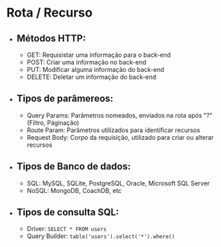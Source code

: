 # **Rota / Recurso**


* ## **Métodos HTTP:**

  * GET: Requisistar uma informação para o back-end
  * POST: Criar uma informação no back-end
  * PUT: Modificar alguma informação do back-end
  * DELETE: Deletar um informação do back-end

* ## **Tipos de parâmereos:**
  * Query Params: Parâmetros nomeados, enviados na rota após "?" (Filtro, Páginação)
  * Route Param: Parâmetros utilizados para identificar recursos
  * Request Body: Corpo da requisição, utilizado para criar ou alterar recursos

* ## **Tipos de Banco de dados:**
  * SQL: MySQL, SQLite, PostgreSQL, Oracle, Microsoft SQL Server
  * NoSQL: MongoDB, CoachDB, etc

* ## **Tipos de consulta SQL:**
  * Driver: `SELECT * FROM users`
  * Query Builder: `table('users').select('*').where()`
